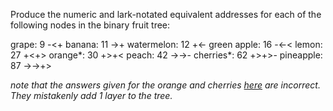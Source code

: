 Produce the numeric and lark-notated equivalent addresses for each of the following nodes in the binary fruit tree:

grape: 9 -<+
banana: 11 ->+
watermelon: 12 +<-
green apple: 16 -<-<
lemon: 27 +<+>
orange*: 30 +>+<
peach: 42 ->->-
cherries*: 62 +>+>-
pineapple: 87 ->->+>

_note that the answers given for the orange and cherries [here](https://developers.urbit.org/guides/core/hoon-school/G-trees#exercise-address-the-fruit-tree) are incorrect. They mistakenly add 1 layer to the tree._
